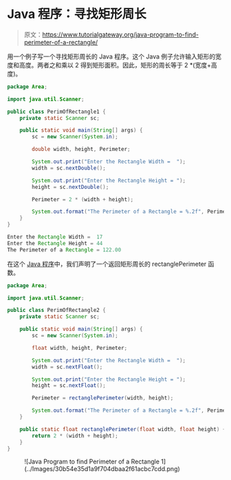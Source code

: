 # Java 程序：寻找矩形周长

> 原文：<https://www.tutorialgateway.org/java-program-to-find-perimeter-of-a-rectangle/>

用一个例子写一个寻找矩形周长的 Java 程序。这个 Java 例子允许输入矩形的宽度和高度。两者之和乘以 2 得到矩形面积。因此，矩形的周长等于 2 *(宽度+高度)。

```java
package Area;

import java.util.Scanner;

public class PerimOfRectangle1 {
	private static Scanner sc;

	public static void main(String[] args) {
		sc = new Scanner(System.in);

		double width, height, Perimeter; 

		System.out.print("Enter the Rectangle Width =  ");
		width = sc.nextDouble();

		System.out.print("Enter the Rectangle Height = ");
		height = sc.nextDouble();

		Perimeter = 2 * (width + height);

		System.out.format("The Perimeter of a Rectangle = %.2f", Perimeter);
	}
}
```

```java
Enter the Rectangle Width =  17
Enter the Rectangle Height = 44
The Perimeter of a Rectangle = 122.00
```

在这个 [Java 程序](https://www.tutorialgateway.org/learn-java-programs/)中，我们声明了一个返回矩形周长的 rectanglePerimeter 函数。

```java
package Area;

import java.util.Scanner;

public class PerimOfRectangle2 {
	private static Scanner sc;

	public static void main(String[] args) {
		sc = new Scanner(System.in);

		float width, height, Perimeter; 

		System.out.print("Enter the Rectangle Width =  ");
		width = sc.nextFloat();

		System.out.print("Enter the Rectangle Height = ");
		height = sc.nextFloat();

		Perimeter = rectanglePerimeter(width, height);

		System.out.format("The Perimeter of a Rectangle = %.2f", Perimeter);
	}

	public static float rectanglePerimeter(float width, float height) {
		return 2 * (width + height);
	}
}
```

<figure class="wp-block-image size-large">![Java Program to find Perimeter of a Rectangle 1](../Images/30b54e35d1a9f704dbaa2f61acbc7cdd.png)</figure>